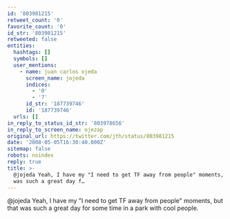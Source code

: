 ```yaml
---
id: '803981215'
retweet_count: '0'
favorite_count: '0'
id_str: '803981215'
retweeted: false
entities:
  hashtags: []
  symbols: []
  user_mentions:
    - name: juan carlos ojeda
      screen_name: jojeda
      indices:
        - '0'
        - '7'
      id_str: '187739746'
      id: '187739746'
  urls: []
in_reply_to_status_id_str: '803978656'
in_reply_to_screen_name: ojezap
original_url: https://twitter.com/jth/status/803981215
date: '2008-05-05T16:30:40.000Z'
sitemap: false
robots: noindex
reply: true
title: >-
  @jojeda Yeah, I have my "I need to get TF away from people" moments, but that
  was such a great day f…
---
```


@jojeda Yeah, I have my "I need to get TF away from people" moments, but that was such a great day for some time in a park with cool people.